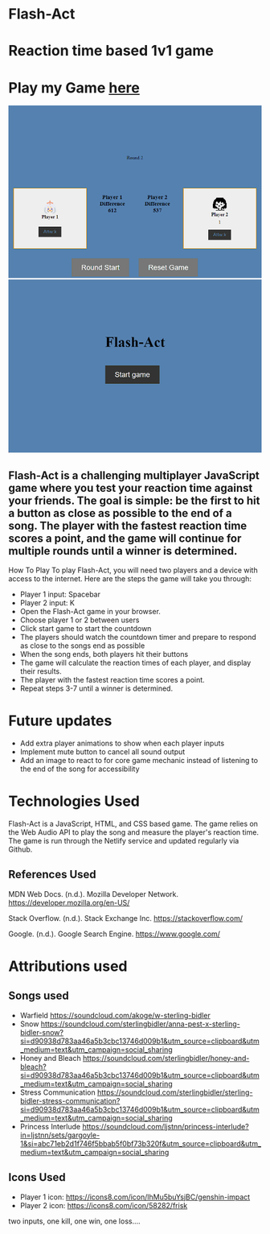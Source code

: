 # Flash-Act
# Reaction time based 1v1 game

# Play my Game [here](https://flash-act.netlify.app/)
![Alt text](./assets/images/2023-04-07%20(3).png)
![Alt text](./assets/images/2023-04-07%20(2).png)

## Flash-Act is a challenging multiplayer JavaScript game where you test your reaction time against your friends. The goal is simple: be the first to hit a button as close as possible to the end of a song. The player with the fastest reaction time scores a point, and the game will continue for multiple rounds until a winner is determined.

How To Play
To play Flash-Act, you will need two players and a device with access to the internet. Here are the steps the game will take you through:

- Player 1 input: Spacebar
- Player 2 input: K
- Open the Flash-Act game in your browser.
- Choose player 1 or 2 between users
- Click start game to start the countdown
- The players should watch the countdown timer and prepare to respond as close to the songs end as possible
- When the song ends, both players hit their buttons
- The game will calculate the reaction times of each player, and display their results.
- The player with the fastest reaction time scores a point.
- Repeat steps 3-7 until a winner is determined.

# Future updates
- Add extra player animations to show when each player inputs
- Implement mute button to cancel all sound output
- Add an image to react to for core game mechanic instead of listening to the end of the song for accessibility 

# Technologies Used
Flash-Act is a JavaScript, HTML, and CSS based game. The game relies on the Web Audio API to play the song and measure the player's reaction time. The game is run through the Netlify service and updated regularly via Github. 

## References Used

MDN Web Docs. (n.d.). Mozilla Developer Network. https://developer.mozilla.org/en-US/

Stack Overflow. (n.d.). Stack Exchange Inc. https://stackoverflow.com/

Google. (n.d.). Google Search Engine. https://www.google.com/

# Attributions used
## Songs used
- Warfield https://soundcloud.com/akoge/w-sterling-bidler
- Snow https://soundcloud.com/sterlingbidler/anna-pest-x-sterling-bidler-snow?si=d90938d783aa46a5b3cbc13746d009b1&utm_source=clipboard&utm_medium=text&utm_campaign=social_sharing
- Honey and Bleach https://soundcloud.com/sterlingbidler/honey-and-bleach?si=d90938d783aa46a5b3cbc13746d009b1&utm_source=clipboard&utm_medium=text&utm_campaign=social_sharing
- Stress Communication https://soundcloud.com/sterlingbidler/sterling-bidler-stress-communication?si=d90938d783aa46a5b3cbc13746d009b1&utm_source=clipboard&utm_medium=text&utm_campaign=social_sharing
- Princess Interlude https://soundcloud.com/ljstnn/princess-interlude?in=ljstnn/sets/gargoyle-1&si=abc71eb2d1f746f5bbab5f0bf73b320f&utm_source=clipboard&utm_medium=text&utm_campaign=social_sharing

## Icons Used 
- Player 1 icon: https://icons8.com/icon/lhMu5buYsjBC/genshin-impact
- Player 2 icon: https://icons8.com/icon/58282/frisk

two inputs, one kill, one win, one loss....

